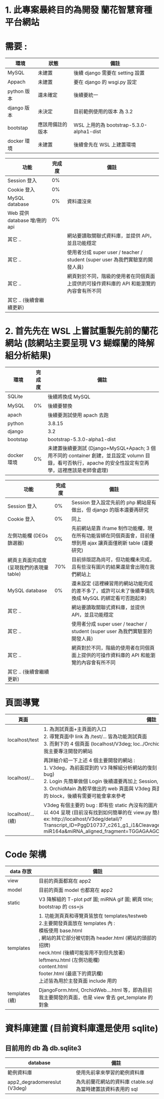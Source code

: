 # 1. 此專案最終目的為開發 蘭花智慧育種平台網站
# 需要 :
| 環境        | 狀態             | 備註                                     |
|-------------|------------------|------------------------------------------|
| MySQL       | 未建置           | 後續 django 需要在 setting 設置          |
| Appach      | 未建置           | 要在 django 的 wsgi.py 設定              |
| python 版本 | 還未確定         | 後續要統一                               |
| django 版本 | 未決定           | 目前範例使用的版本 為 3.2                |
| bootstap    | 應該用備註的版本 | WSL 上用的為 bootstrap-5.3.0-alpha1-dist |
| docker 環境 | 未建置           | 後續會先在 WSL 上建置環境                |


| 功能                          | 完成度 | 備註                                                                                    |
|-------------------------------|--------|-----------------------------------------------------------------------------------------|
| Session 登入                  | 0%     |                                                                                         |
| Cookie 登入                   | 0%     |                                                                                         |
| MySQL database                | 0%     | 資料還沒來                                                                              |
| Web 提供 database 增/刪的 api | 0%     |                                                                                         |
| 其它 ..                       |        | 網站要讀取關聯式資料庫，並提供 API，並且功能穩定                                        |
| 其它 ..                       |        | 使用者分成 super user / teacher / student (super user 為我們實驗室的開發人員)           |
| 其它 ..                       |        | 網頁對於不同，階級的使用者在同個頁面上提供的可操作資料庫的 API 和能瀏覽的內容會有所不同 |
| 其它 .. (後續會繼續更新)      |        |                                                                                         |


# 2. 首先先在 WSL 上嘗試重製先前的蘭花網站 (該網站主要呈現 V3 蝴蝶蘭的降解組分析結果)
| 環境        | 完成度 | 備註                                                                                                                                                    |
|-------------|--------|---------------------------------------------------------------------------------------------------------------------------------------------------------|
| SQLite      |        | 後續將換成 MySQL                                                                                                                                        |
| MySQL       | 0%     | 後續要替換                                                                                                                                              |
| apach       |        | 後續要測試使用 apach 去跑                                                                                                                               |
| python      |        | 3.8.15                                                                                                                                                  |
| django      |        | 3.2                                                                                                                                                     |
| bootstap    |        | bootstrap-5.3.0-alpha1-dist                                                                                                                             |
| docker 環境 | 0%     | 未建置後續要測試 (Django+MySQL+Apach; 3 個用不同的 container 創建，並且設定 volumn 目錄，看可否執行，apache 的安全性設定有空再學，這裡應該是老師會處理) |

| 功能                                      | 完成度 | 備註                                                                                                          |
|-------------------------------------------|--------|---------------------------------------------------------------------------------------------------------------|
| Session 登入                              | 0%     | Session 登入設定先前的 php 網站是有做出，但 django 的版本還要再研究                                           |
| Cookie 登入                               | 0%     | 同上                                                                                                          |
| 左側功能欄 (DEGs 篩選器)                  | 0%     | 先前網站是靠 iframe 制作功能欄，現在所有功能皆綁在同個頁面會，目前僅想到用 ajax 讓頁面僅刷新 table (還要研究) |
| 網頁主頁面完成度 (呈現我們的表現量 table) | 70%    | 目前排版認為尚可，但功能欄未完成，且有些沒有圖片的結果還是會出現在我們網站上                                  |
| MySQL database                            | 0%     | 還未設定 (這裡練習用的網站功能完成的差不多了，或許可以未了後續準備先換成 MySQL 的綁定看可否跑起來)            |
| 其它 ..                                   |        | 網站要讀取關聯式資料庫，並提供 API，並且功能穩定                                                              |
| 其它 ..                                   |        | 使用者分成 super user / teacher / student (super user 為我們實驗室的開發人員)                                 |
| 其它 ..                                   |        | 網頁對於不同，階級的使用者在同個頁面上提供的可操作資料庫的 API 和能瀏覽的內容會有所不同                       |
| 其它 .. (後續會繼續更新)                  |        |                                                                                                               |

# 頁面導覽

| 頁面               | 備註                                                                                                                                                                                                                                                                                                                                                             |
|--------------------|------------------------------------------------------------------------------------------------------------------------------------------------------------------------------------------------------------------------------------------------------------------------------------------------------------------------------------------------------------------|
| localhost/test     | 1. 為測試頁面+主頁面的入口 <Br /> 2. 導覽頁面中 link 為 /test/... 皆為功能測試頁面 <Br /> 3. 而剩下的 4 個頁面 (localhost/V3deg; loc../OrchidLogin; loc../OrchidMain; loca.../DjForm;) 為我主要專注開發的網站                                                                                                                                                    |
| localhost/...      | 再詳細介紹一下上述 4 個主要開發的網站 : <Br /> 1. V3deg，為前面提到的 V3 降解組分析網站的復刻 (主要頁面呈現已完成，功能欄未完成，有小 bug) <Br /> 2. Login 先簡單做個 Login 後續還要再加上 Session, Cookie <Br /> 3. OrchidMain 為較早做出的 web 頁面與 V3deg 頁面不同，幾乎套用了我全部 base.html 上所寫的 block，後續有需要可能會拿來參考                      |
| localhost/... (續) | V3deg 有個主要的 bug : 即有些 static 內沒有的圖片 (... _T-plots.pdf 等圖檔)，因為抓不到而會被以 404 呈現 (目前沒有找到如何簡單的在 view.py 簡易檢測圖片存在的方法) <Br />ex: http://localhost/V3deg/detail/?Transcript_ID=PggD10737_c261_g1_i1&Cleavage_Position=257.0&miRNA_ID=dgc-miR164a&miRNA_aligned_fragment=TGGAGAAGCAGGGCACGTGTT&click=Cleavage_Position |

# Code 架構
| data 存放      | 備註                                                                                                                                                                                                                                                                                                                                               |
|----------------|----------------------------------------------------------------------------------------------------------------------------------------------------------------------------------------------------------------------------------------------------------------------------------------------------------------------------------------------------|
| view           | 目前的頁面都寫在 app2                                                                                                                                                                                                                                                                                                                              |
| model          | 目前的頁面 model 也都寫在 app2                                                                                                                                                                                                                                                                                                                     |
| static         | V3 降解組的 T-plot pdf 圖; miRNA gif 圖; 網頁 title; bootstrap 的 css+js                                                                                                                                                                                                                                                                           |
| templates      | 1. 功能測頁頁和導覽頁皆放在 templates/testweb <Br />2.主要開發頁面放在 templates 內 : <Br /> 模板使用 base.html <Br />, 網站的其它部分被切割為 header.html (網站的頭部的招牌)<Br />neck.html (後續可能皆用不到但先放著)<Br />leftmenu.html (左側功能欄)<Br />content.html<Br />footer.html (最底下的資訊欄)<Br />上述皆為用於主發頁面 include 用的 |
| templates (續) | DjangoForm.html, OrchidWeb....html 等，即為目前我主要開發的頁面，也是 view 會去 get_template 的對象                                                                                                                                                                                                                                                |

# 資料庫建置 (目前資料庫還是使用 sqlite)
## 目前用的 db 為 db.sqlite3
| database                     | 備註                                                         |
|------------------------------|--------------------------------------------------------------|
| 範例資料庫                   | 使用先前拿來學習的範例資料庫                                 |
| app2_degradomereslut (V3deg) | 為先前蘭花網站的資料庫 ctable.sql 為當時建置該資料表用的 sql |



